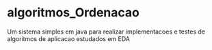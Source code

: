 # algoritmos_Ordenacao

Um sistema simples em java para realizar implementacoes e testes de algoritmos
de aplicacao estudados em EDA
